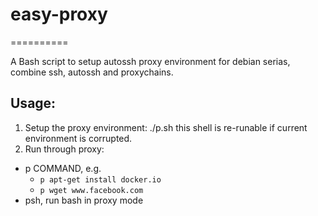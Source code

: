 # easy-proxy #
==========

A Bash script to setup autossh proxy environment for debian serias, combine ssh, autossh and proxychains.

## Usage: ##
1. Setup the proxy environment: ./p.sh
   this shell is re-runable if current environment is corrupted.
2. Run through proxy:
  * p COMMAND, e.g.
     * `p apt-get install docker.io`
     * `p wget www.facebook.com`
  * psh, run bash in  proxy mode

